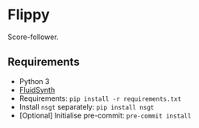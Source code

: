 # Flippy

Score-follower.

## Requirements
- Python 3
- [FluidSynth](https://github.com/FluidSynth/fluidsynth/releases)
- Requirements: `pip install -r requirements.txt`
- Install `nsgt` separately: `pip install nsgt`
- [Optional] Initialise pre-commit: `pre-commit install`
